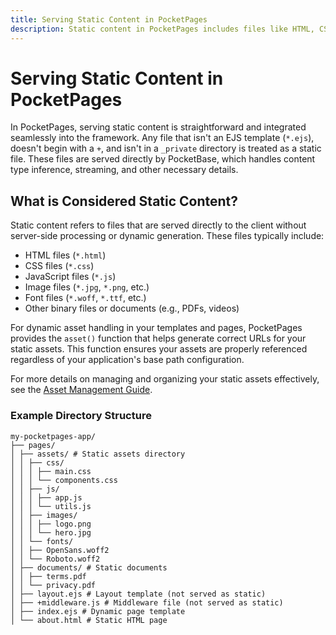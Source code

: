 ```yaml
---
title: Serving Static Content in PocketPages
description: Static content in PocketPages includes files like HTML, CSS, JavaScript, images, and documents that are served directly to clients without server-side processing. The Echo framework manages content type inference, streaming, and caching for these files.
---
```


# Serving Static Content in PocketPages

In PocketPages, serving static content is straightforward and integrated seamlessly into the framework. Any file that isn't an EJS template (`*.ejs`), doesn't begin with a `+`, and isn't in a `_private` directory is treated as a static file. These files are served directly by PocketBase, which handles content type inference, streaming, and other necessary details.

## What is Considered Static Content?

Static content refers to files that are served directly to the client without server-side processing or dynamic generation. These files typically include:

- HTML files (`*.html`)
- CSS files (`*.css`)
- JavaScript files (`*.js`)
- Image files (`*.jpg`, `*.png`, etc.)
- Font files (`*.woff`, `*.ttf`, etc.)
- Other binary files or documents (e.g., PDFs, videos)

For dynamic asset handling in your templates and pages, PocketPages provides the `asset()` function that helps generate correct URLs for your static assets. This function ensures your assets are properly referenced regardless of your application's base path configuration.

For more details on managing and organizing your static assets effectively, see the [Asset Management Guide](/docs/asset-management).

### Example Directory Structure

```plaintext
my-pocketpages-app/
├── pages/
│ ├── assets/ # Static assets directory
│ │ ├── css/
│ │ │ ├── main.css
│ │ │ └── components.css
│ │ ├── js/
│ │ │ ├── app.js
│ │ │ └── utils.js
│ │ ├── images/
│ │ │ ├── logo.png
│ │ │ └── hero.jpg
│ │ └── fonts/
│ │ ├── OpenSans.woff2
│ │ └── Roboto.woff2
│ ├── documents/ # Static documents
│ │ ├── terms.pdf
│ │ └── privacy.pdf
│ ├── layout.ejs # Layout template (not served as static)
│ ├── +middleware.js # Middleware file (not served as static)
│ ├── index.ejs # Dynamic page template
│ └── about.html # Static HTML page
```
